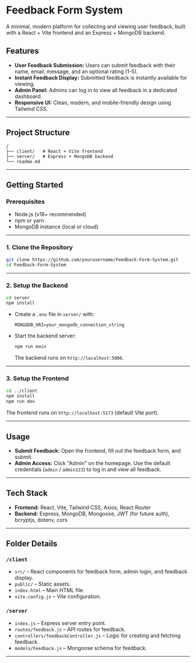 # Feedback Form System

A minimal, modern platform for collecting and viewing user feedback, built with a React + Vite frontend and an Express + MongoDB backend.

## Features

- **User Feedback Submission:** Users can submit feedback with their name, email, message, and an optional rating (1-5).
- **Instant Feedback Display:** Submitted feedback is instantly available for viewing.
- **Admin Panel:** Admins can log in to view all feedback in a dedicated dashboard.
- **Responsive UI:** Clean, modern, and mobile-friendly design using Tailwind CSS.

---

## Project Structure

```
/
├── client/   # React + Vite frontend
├── server/   # Express + MongoDB backend
└── readme.md
```

---

## Getting Started

### Prerequisites

- Node.js (v18+ recommended)
- npm or yarn
- MongoDB instance (local or cloud)

---

### 1. Clone the Repository

```bash
git clone https://github.com/yourusername/Feedback-Form-System.git
cd Feedback-Form-System
```

---

### 2. Setup the Backend

```bash
cd server
npm install
```

- Create a `.env` file in `server/` with:
  ```
  MONGODB_URI=your_mongodb_connection_string
  ```

- Start the backend server:
  ```bash
  npm run main
  ```
  The backend runs on `http://localhost:5000`.

---

### 3. Setup the Frontend

```bash
cd ../client
npm install
npm run dev
```
The frontend runs on `http://localhost:5173` (default Vite port).

---

## Usage

- **Submit Feedback:** Open the frontend, fill out the feedback form, and submit.
- **Admin Access:** Click "Admin" on the homepage. Use the default credentials (`admin` / `admin123`) to log in and view all feedback.

---

## Tech Stack

- **Frontend:** React, Vite, Tailwind CSS, Axios, React Router
- **Backend:** Express, MongoDB, Mongoose, JWT (for future auth), bcryptjs, dotenv, cors

---

## Folder Details

### `/client`
- `src/` – React components for feedback form, admin login, and feedback display.
- `public/` – Static assets.
- `index.html` – Main HTML file.
- `vite.config.js` – Vite configuration.

### `/server`
- `index.js` – Express server entry point.
- `routes/feedback.js` – API routes for feedback.
- `controllers/feedbackController.js` – Logic for creating and fetching feedback.
- `models/Feedback.js` – Mongoose schema for feedback.

---




